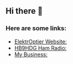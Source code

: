 ## Hi there 👋

### Here are some links:
- [ElektrOptier Website:](https://elektroptiker.github.io/index.html)
- [HB9HDG Ham Radio:](http://hb9hdg.ch)
- [My Business:](https://gallati.com/)

<!--
**elektroptiker/elektroptiker** is a ✨ _special_ ✨ repository because its `README.md` (this file) appears on your GitHub profile.

Here are some ideas to get you started:

- 🔭 I’m currently working on ...
- 🌱 I’m currently learning ...
- 👯 I’m looking to collaborate on ...
- 🤔 I’m looking for help with ...
- 💬 Ask me about ...
- 📫 How to reach me: ...
- 😄 Pronouns: ...
- ⚡ Fun fact: ...
-->
